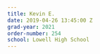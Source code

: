 ```yaml
---
title: Kevin E.
date: 2019-04-26 13:45:00 Z
grad-year: 2021
order-number: 254
school: Lowell High School
---
```


